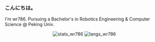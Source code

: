 ### こんにちは。

I'm wr786.
Pursuing a Bachelor's in Robotics Engineering & Computer Science @ Peking Univ.

<div align="center">
  <img src="https://github-readme-stats.vercel.app/api?username=wr786&show_icons=true&icon_color=CCCCFF&title_color=CCCCFF" alt="stats_wr786">
  <img src="https://github-readme-stats.vercel.app/api/top-langs/?username=wr786&layout=compact&icon_color=CCCCFF&title_color=CCCCFF" alt="langs_wr786">
</div>

